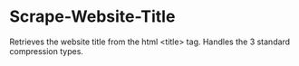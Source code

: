 # Scrape-Website-Title
Retrieves the website title from the html &lt;title> tag. Handles the 3 standard compression types.
